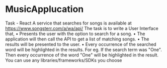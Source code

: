 # MusicApplucation
Task - React  A service that searches for songs is available at https://www.songsterr.com/a/wa/api/  The task is to write a User Interface that,  • Presents the user with the option to search for a song.  • The application will then call the API to get a list of matching songs.  • The results will be presented to the user.  • Every occurrence of the searched word will be highlighted in the results. For eg. If the search term was "One". Then every occurrence of the word "One" will be highlighted in the result.  You can use any libraries/frameworks/SDKs you choose
